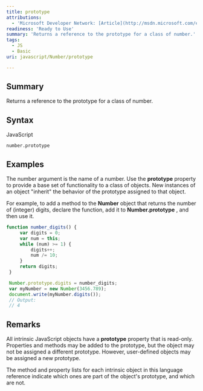 ```yaml
---
title: prototype
attributions:
  - 'Microsoft Developer Network: [Article](http://msdn.microsoft.com/en-us/library/ie/jj159612(v=vs.94).aspx)'
readiness: 'Ready to Use'
summary: 'Returns a reference to the prototype for a class of number.'
tags:
  - JS
  - Basic
uri: javascript/Number/prototype

---
```

## Summary

Returns a reference to the prototype for a class of number.

## Syntax

<span class="language">JavaScript</span>

    number.prototype

## Examples

The number argument is the name of a number. Use the **prototype** property to provide a base set of functionality to a class of objects. New instances of an object "inherit" the behavior of the prototype assigned to that object.

For example, to add a method to the **Number** object that returns the number of (integer) digits, declare the function, add it to **Number.prototype** , and then use it.

``` js
function number_digits() {
     var digits = 0;
     var num = this;
     while (num) >= 1) {
         digits++;
         num /= 10;
     }
     return digits;
 }

 Number.prototype.digits = number_digits;
 var myNumber = new Number(3456.789);
 document.write(myNumber.digits());
 // Output:
 // 4
```

## Remarks

All intrinsic JavaScript objects have a **prototype** property that is read-only. Properties and methods may be added to the prototype, but the object may not be assigned a different prototype. However, user-defined objects may be assigned a new prototype.

The method and property lists for each intrinsic object in this language reference indicate which ones are part of the object's prototype, and which are not.

